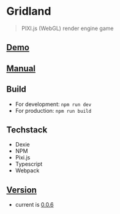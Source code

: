 # Gridland
> PIXI.js (WebGL) render engine game

## [Demo](https://asherjingkongchen.github.io/gridland-demo/)

## [Manual](doc/manual.md)

## Build

- For development: `npm run dev`
- For production: `npm run build`

## Techstack

- Dexie
- NPM
- Pixi.js
- Typescript
- Webpack

## [Version](doc/version.md)

- current is [0.0.6](doc/version.md#006)
